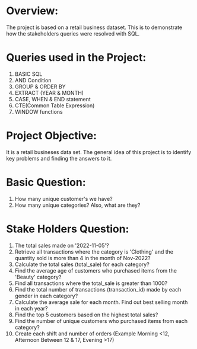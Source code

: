 # Overview:
The project is based on a retail business dataset. 
This is to demonstrate how the stakeholders queries were resolved with SQL. 

# Queries used in the Project:
  1) BASIC SQL
  2) AND Condition
  3) GROUP & ORDER BY
  4) EXTRACT (YEAR & MONTH)
  5) CASE, WHEN & END statement
  6) CTE(Common Table Expression)
  7) WINDOW functions

# Project Objective:
It is a retail busineses data set. The general idea of this project is to identify key problems and finding the answers to it.

# Basic Question:
  1. How many unique customer's we have?
  2. How many unique categories? Also, what are they?

# Stake Holders Question:
  1. The total sales made on '2022-11-05'?
  2. Retrieve all transactions where the category is 'Clothing' and the quantity sold is more than 4 in the month of Nov-2022?
  3. Calculate the total sales (total_sale) for each category?
  4. Find the average age of customers who purchased items from the 'Beauty' category?
  5. Find all transactions where the total_sale is greater than 1000?
  6. Find the total number of transactions (transaction_id) made by each gender in each category?
  7. Calculate the average sale for each month. Find out best selling month in each year?
  8. Find the top 5 customers based on the highest total sales?
  9. Find the number of unique customers who purchased items from each category?
  10.   Create each shift and number of orders (Example Morning <12, Afternoon Between 12 & 17, Evening >17)

